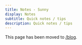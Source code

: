 ```yaml
---
title: Notes - Sunny
display: Notes
subtitle: Quick notes / tips
description: Quick notes / tips
---
```


This page has been moved to [/blog](/blog).
